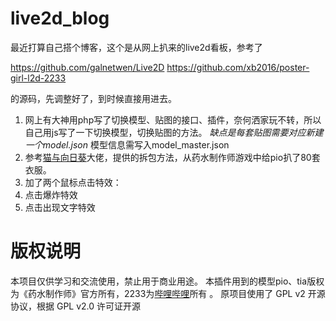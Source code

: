# live2d_blog

最近打算自己搭个博客，这个是从网上扒来的live2d看板，参考了

https://github.com/galnetwen/Live2D 
https://github.com/xb2016/poster-girl-l2d-2233

的源码，先调整好了，到时候直接用进去。
1. 网上有大神用php写了切换模型、贴图的接口、插件，奈何洒家玩不转，所以自己用js写了一下切换模型，切换贴图的方法。 *缺点是每套贴图需要对应新建一个model.json* 模型信息需写入model_master.json
2. 参考[猫与向日葵](https://imjad.cn/archives/lab/add-dynamic-poster-girl-with-live2d-to-your-blog-01)大佬，提供的拆包方法，从药水制作师游戏中给pio扒了80套衣服。
3. 加了两个鼠标点击特效：
  1. 点击爆炸特效
  2. 点击出现文字特效
# 版权说明
本项目仅供学习和交流使用，禁止用于商业用途。 本插件用到的模型pio、tia版权为《药水制作师》官方所有，2233为[哔哩哔哩](https://www.bilibili.com/)所有 。 原项目使用了 GPL v2 开源协议，根据 GPL v2.0 许可证开源


